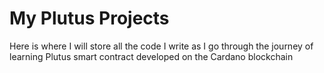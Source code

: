 ﻿# My Plutus Projects
Here is where I will store all the code I write as I go through the journey of learning Plutus smart contract developed on the Cardano blockchain

